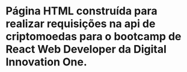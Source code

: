 # Página HTML construída para realizar requisições na api de criptomoedas para o bootcamp de React Web Developer da Digital Innovation One.
